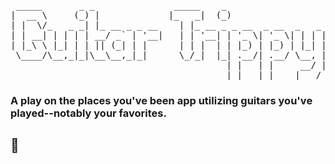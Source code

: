 <pre>
 _____       _ _               _____    _                   
|  __ \     (_) |             |_   _|  (_)                  
| |  \/_   _ _| |_ __ _ _ __    | |_ __ _ _ __  _ __  _   _ 
| | __| | | | | __/ _` | '__|   | | '__| | '_ \| '_ \| | | |
| |_\ \ |_| | | || (_| | |      | | |  | | |_) | |_) | |_| |
 \____/\__,_|_|\__\__,_|_|      \_/_|  |_| .__/| .__/ \__, |
                                         | |   | |     __/ |
                                         |_|   |_|    |___/ 
</pre>

### A play on the places you've been app utilizing guitars you've played--notably your favorites.

## :guitar:
